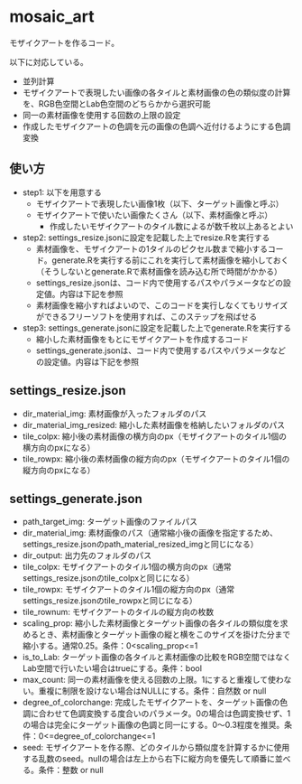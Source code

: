 # mosaic_art

モザイクアートを作るコード。

以下に対応している。

- 並列計算
- モザイクアートで表現したい画像の各タイルと素材画像の色の類似度の計算を、RGB色空間とLab色空間のどちらかから選択可能
- 同一の素材画像を使用する回数の上限の設定
- 作成したモザイクアートの色調を元の画像の色調へ近付けるようにする色調変換

## 使い方

- step1: 以下を用意する
  - モザイクアートで表現したい画像1枚（以下、ターゲット画像と呼ぶ）
  - モザイクアートで使いたい画像たくさん（以下、素材画像と呼ぶ）
    - 作成したいモザイクアートのタイル数によるが数千枚以上あるとよい
- step2: settings_resize.jsonに設定を記載した上でresize.Rを実行する
  - 素材画像を、モザイクアートの1タイルのピクセル数まで縮小するコード。generate.Rを実行する前にこれを実行して素材画像を縮小しておく（そうしないとgenerate.Rで素材画像を読み込む所で時間がかかる）
  - settings_resize.jsonは、コード内で使用するパスやパラメータなどの設定値。内容は下記を参照
  - 素材画像を縮小すればよいので、このコードを実行しなくてもリサイズができるフリーソフトを使用すれば、このステップを飛ばせる
- step3: settings_generate.jsonに設定を記載した上でgenerate.Rを実行する
  - 縮小した素材画像をもとにモザイクアートを作成するコード
  - settings_generate.jsonは、コード内で使用するパスやパラメータなどの設定値。内容は下記を参照

## settings_resize.json

- dir_material_img: 素材画像が入ったフォルダのパス
- dir_material_img_resized: 縮小した素材画像を格納したいフォルダのパス
- tile_colpx: 縮小後の素材画像の横方向のpx（モザイクアートのタイル1個の横方向のpxになる）
- tile_rowpx: 縮小後の素材画像の縦方向のpx（モザイクアートのタイル1個の縦方向のpxになる）

## settings_generate.json

- path_target_img: ターゲット画像のファイルパス
- dir_material_img: 素材画像のパス（通常縮小後の画像を指定するため、settings_resize.jsonのpath_material_resized_imgと同じになる）
- dir_output: 出力先のフォルダのパス
- tile_colpx: モザイクアートのタイル1個の横方向のpx（通常settings_resize.jsonのtile_colpxと同じになる）
- tile_rowpx: モザイクアートのタイル1個の縦方向のpx（通常settings_resize.jsonのtile_rowpxと同じになる）
- tile_rownum: モザイクアートのタイルの縦方向の枚数
- scaling_prop: 縮小した素材画像とターゲット画像の各タイルの類似度を求めるとき、素材画像とターゲット画像の縦と横をこのサイズを掛けた分まで縮小する。通常0.25。条件：0<scaling_prop<=1
- is_to_Lab: ターゲット画像の各タイルと素材画像の比較をRGB空間ではなくLab空間で行いたい場合はtrueにする。条件：bool
- max_count: 同一の素材画像を使える回数の上限。1にすると重複して使わない。重複に制限を設けない場合はNULLにする。条件：自然数 or null
- degree_of_colorchange: 完成したモザイクアートを、ターゲット画像の色調に合わせて色調変換する度合いのパラメータ。0の場合は色調変換せず、1の場合は完全にターゲット画像の色調と同一にする。0～0.3程度を推奨。条件：0<=degree_of_colorchange<=1
- seed: モザイクアートを作る際、どのタイルから類似度を計算するかに使用する乱数のseed。nullの場合は左上から右下に縦方向を優先して順番に並べる。条件：整数 or null
